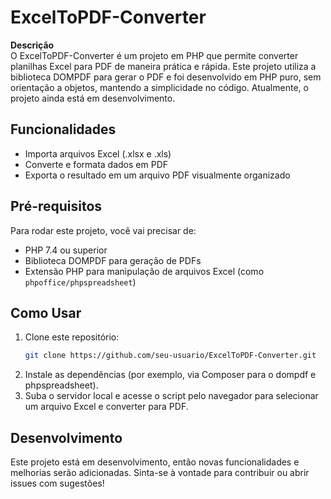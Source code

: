# ExcelToPDF-Converter

**Descrição**  
O ExcelToPDF-Converter é um projeto em PHP que permite converter planilhas Excel para PDF de maneira prática e rápida. Este projeto utiliza a biblioteca DOMPDF para gerar o PDF e foi desenvolvido em PHP puro, sem orientação a objetos, mantendo a simplicidade no código. Atualmente, o projeto ainda está em desenvolvimento.

## Funcionalidades
- Importa arquivos Excel (.xlsx e .xls)
- Converte e formata dados em PDF
- Exporta o resultado em um arquivo PDF visualmente organizado

## Pré-requisitos
Para rodar este projeto, você vai precisar de:
- PHP 7.4 ou superior
- Biblioteca DOMPDF para geração de PDFs
- Extensão PHP para manipulação de arquivos Excel (como `phpoffice/phpspreadsheet`)

## Como Usar
1. Clone este repositório:
   ```bash
   git clone https://github.com/seu-usuario/ExcelToPDF-Converter.git
2. Instale as dependências (por exemplo, via Composer para o dompdf e phpspreadsheet).
3. Suba o servidor local e acesse o script pelo navegador para selecionar um arquivo Excel e converter para PDF.

## Desenvolvimento
Este projeto está em desenvolvimento, então novas funcionalidades e melhorias serão adicionadas. Sinta-se à vontade para contribuir ou abrir issues com sugestões!
